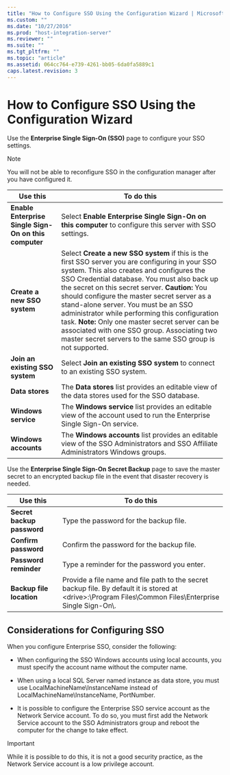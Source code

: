 ```yaml
---
title: "How to Configure SSO Using the Configuration Wizard | Microsoft Docs"
ms.custom: ""
ms.date: "10/27/2016"
ms.prod: "host-integration-server"
ms.reviewer: ""
ms.suite: ""
ms.tgt_pltfrm: ""
ms.topic: "article"
ms.assetid: 064cc764-e739-4261-bb05-6da0fa5889c1
caps.latest.revision: 3
---
```

# How to Configure SSO Using the Configuration Wizard
Use the **Enterprise Single Sign-On (SSO)** page to configure your SSO settings.  
  
> [!NOTE]
>  You will not be able to reconfigure SSO in the configuration manager after you have configured it.  
  
|Use this|To do this|  
|--------------|----------------|  
|**Enable Enterprise Single Sign-On on this computer**|Select **Enable Enterprise Single Sign-On on this computer** to configure this server with SSO settings.|  
|**Create a new SSO system**|Select **Create a new SSO system** if this is the first SSO server you are configuring in your SSO system. This also creates and configures the SSO Credential database. You must also back up the secret on this secret server. **Caution:**  You should configure the master secret server as a stand-alone server. You must be an SSO administrator while performing this configuration task. **Note:**  Only one master secret server can be associated with one SSO group. Associating two master secret servers to the same SSO group is not supported.|  
|**Join an existing SSO system**|Select **Join an existing SSO system** to connect to an existing SSO system.|  
|**Data stores**|The **Data stores** list provides an editable view of the data stores used for the SSO database.|  
|**Windows service**|The **Windows service** list provides an editable view of the account used to run the Enterprise Single Sign-On service.|  
|**Windows accounts**|The **Windows accounts** list provides an editable view of the SSO Administrators and SSO Affiliate Administrators Windows groups.|  
  
 Use the **Enterprise Single Sign-On Secret Backup** page to save the master secret to an encrypted backup file in the event that disaster recovery is needed.  
  
|Use this|To do this|  
|--------------|----------------|  
|**Secret backup password**|Type the password for the backup file.|  
|**Confirm password**|Confirm the password for the backup file.|  
|**Password reminder**|Type a reminder for the password you enter.|  
|**Backup file location**|Provide a file name and file path to the secret backup file. By default it is stored at \<drive>:\Program Files\Common Files\Enterprise Single Sign-On\\.|  
  
## Considerations for Configuring SSO  
 When you configure Enterprise SSO, consider the following:  
  
-   When configuring the SSO Windows accounts using local accounts, you must specify the account name without the computer name.  
  
-   When using a local SQL Server named instance as data store, you must use LocalMachineName\InstanceName instead of LocalMachineName\InstanceName, PortNumber.  
  
-   It is possible to configure the Enterprise SSO service account as the Network Service account. To do so, you must first add the Network Service account to the SSO Administrators group and reboot the computer for the change to take effect.  
  
> [!IMPORTANT]
>  While it is possible to do this, it is not a good security practice, as the Network Service account is a low privilege account.